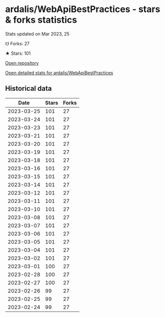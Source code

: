 # ardalis/WebApiBestPractices - stars & forks statistics

Stats updated on Mar 2023, 25

☋ Forks: 27

★ Stars: 101

[Open repository](https://github.com/ardalis/WebApiBestPractices)

[Open detailed stats for ardalis/WebApiBestPractices](https://reviewgithub.com/rep/ardalis/WebApiBestPractices)

## Historical data
| Date | Stars | Forks |
|------|-------|-------|
| 2023-03-25 | 101 | 27 | 
| 2023-03-24 | 101 | 27 | 
| 2023-03-23 | 101 | 27 | 
| 2023-03-21 | 101 | 27 | 
| 2023-03-20 | 101 | 27 | 
| 2023-03-19 | 101 | 27 | 
| 2023-03-18 | 101 | 27 | 
| 2023-03-16 | 101 | 27 | 
| 2023-03-15 | 101 | 27 | 
| 2023-03-14 | 101 | 27 | 
| 2023-03-12 | 101 | 27 | 
| 2023-03-11 | 101 | 27 | 
| 2023-03-10 | 101 | 27 | 
| 2023-03-08 | 101 | 27 | 
| 2023-03-07 | 101 | 27 | 
| 2023-03-06 | 101 | 27 | 
| 2023-03-05 | 101 | 27 | 
| 2023-03-04 | 101 | 27 | 
| 2023-03-02 | 101 | 27 | 
| 2023-03-01 | 100 | 27 | 
| 2023-02-28 | 100 | 27 | 
| 2023-02-27 | 100 | 27 | 
| 2023-02-26 | 99 | 27 | 
| 2023-02-25 | 99 | 27 | 
| 2023-02-24 | 99 | 27 | 

